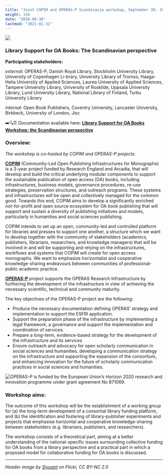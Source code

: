 ```yaml
---
title: "Joint COPIM and OPERAS-P Scandinavia workshop, September 30, 2020"
weight: 160
date: "2020-09-30"
lastmod: "2021-01-31"
---
```


![](/images/helsinki-central-library-cropped.jpg)

### Library Support for OA Books: The Scandinavian perspective

**Participating stakeholders:**

_external_: OPERAS-P, Danish Royal Library, Stockholm University Library, University of Copenhagen Li-brary, University Library of Tromso, Haaga-Helia University of Applied Sciences, Laurea University of Applied Sciences, Tampere University Library, University of Roskilde, Uppsala University Library, Lund University Library, National Library of Finland, Turku University Library

_internal_: Open Book Publishers, Coventry University, Lancaster University, Birkbeck, University of London, Jisc

➡️🔍🖺 Documentation available here: **[Library Support for OA Books Workshop: the Scandinavian perspective](https://doi.org/10.21428/785a6451.ebae812c)**

### Overview:

*The workshop is co-hosted by COPIM and OPERAS-P projects.*

**[COPIM](https://www.copim.ac.uk/)** (Community-Led Open Publishing Infrastructures for Monographs) is a 3-year project funded by Research England and Arcadia, that will develop and build the critical underlying modular components to support the sustainable publication of open access (OA) books, including infrastructures, business models, governance procedures, re-use strategies, preservation structures, and outreach programs. These systems and infrastructures will be open and collectively managed for the common good. Towards this end, COPIM aims to develop a significantly enriched not-for-profit and open source ecosystem for OA book publishing that will support and sustain a diversity of publishing initiatives and models, particularly in humanities and social sciences publishing.

COPIM intends to set up an open, community-led and controlled platform for libraries and presses to support one another, a structure which we want to develop together with the community of stakeholders (academics, publishers, librarians, researchers, and knowledge managers) that will be involved in and will be supporting and relying on the infrastructures, workflows and systems that COPIM will create for open access monographs. We want to emphasize horizontalist and cooperative knowledge-sharing endeavours between communities of professional-public academic practice.

**[OPERAS-P](https://operas.hypotheses.org/operas-p)** project supports the OPERAS Research Infrastructure by furthering the development of the infrastructure in view of achieving the necessary scientific, technical and community maturity.

The key objectives of the OPERAS-P project are the following:

- Produce the necessary documentation defining OPERAS’ strategy and implementation to support the ESFRI application.
- Support the preparation phase of the infrastructure by implementing a legal framework, a governance and support the implementation and coordination of services.
- Prepare a long-term, evidence-based strategy for the development of the infrastructure and its services
- Ensure outreach and advocacy for open scholarly communication in social sciences and humanities, developing a communication strategy on the infrastructure and supporting the expansion of the consortium, and enhancing innovation for the future of scholarly communication practices in social sciences and humanities.

![OPERAS-P is funded by the European Union’s Horizon 2020 research and innovation programme under grant agreement No 871069.](/images/eu-funding-horizon2020-operas-p.jpg)


### Workshop aims:

The outcome of this workshop will be the establishment of a working group for (a) the long-term development of a consortial library funding platform, and (b) the identification and fostering of library-publisher experiments and projects that emphasise horizontal and cooperative knowledge-sharing between stakeholders (e.g. librarians, publishers, and researchers).

The workshop consists of a theoretical part, aiming at a better understanding of the national-specific issues surrounding collective funding for OA books from a library perspective and a practical part in which a proposed model for collaborative funding for OA books is discussed.



---

*Header image by [Siyuant](https://www.flickr.com/photos/siyuant/48784556038/) on Flickr, CC BY-NC 2.0*
